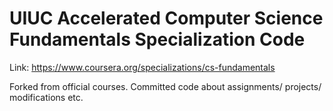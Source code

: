 # UIUC Accelerated Computer Science Fundamentals Specialization Code

Link: https://www.coursera.org/specializations/cs-fundamentals

Forked from official courses. 
Committed code about assignments/ projects/ modifications etc.







